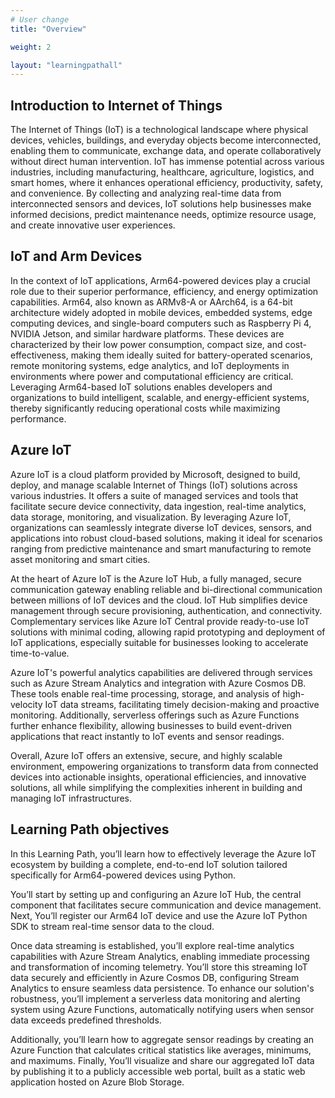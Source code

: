 ```yaml
---
# User change
title: "Overview"

weight: 2

layout: "learningpathall"
---
```


## Introduction to Internet of Things
The Internet of Things (IoT) is a technological landscape where physical devices, vehicles, buildings, and everyday objects become interconnected, enabling them to communicate, exchange data, and operate collaboratively without direct human intervention. IoT has immense potential across various industries, including manufacturing, healthcare, agriculture, logistics, and smart homes, where it enhances operational efficiency, productivity, safety, and convenience. By collecting and analyzing real-time data from interconnected sensors and devices, IoT solutions help businesses make informed decisions, predict maintenance needs, optimize resource usage, and create innovative user experiences.

## IoT and Arm Devices
In the context of IoT applications, Arm64-powered devices play a crucial role due to their superior performance, efficiency, and energy optimization capabilities. Arm64, also known as ARMv8-A or AArch64, is a 64-bit architecture widely adopted in mobile devices, embedded systems, edge computing devices, and single-board computers such as Raspberry Pi 4, NVIDIA Jetson, and similar hardware platforms. These devices are characterized by their low power consumption, compact size, and cost-effectiveness, making them ideally suited for battery-operated scenarios, remote monitoring systems, edge analytics, and IoT deployments in environments where power and computational efficiency are critical. Leveraging Arm64-based IoT solutions enables developers and organizations to build intelligent, scalable, and energy-efficient systems, thereby significantly reducing operational costs while maximizing performance.

## Azure IoT
Azure IoT is a cloud platform provided by Microsoft, designed to build, deploy, and manage scalable Internet of Things (IoT) solutions across various industries. It offers a suite of managed services and tools that facilitate secure device connectivity, data ingestion, real-time analytics, data storage, monitoring, and visualization. By leveraging Azure IoT, organizations can seamlessly integrate diverse IoT devices, sensors, and applications into robust cloud-based solutions, making it ideal for scenarios ranging from predictive maintenance and smart manufacturing to remote asset monitoring and smart cities.

At the heart of Azure IoT is the Azure IoT Hub, a fully managed, secure communication gateway enabling reliable and bi-directional communication between millions of IoT devices and the cloud. IoT Hub simplifies device management through secure provisioning, authentication, and connectivity. Complementary services like Azure IoT Central provide ready-to-use IoT solutions with minimal coding, allowing rapid prototyping and deployment of IoT applications, especially suitable for businesses looking to accelerate time-to-value.

Azure IoT's powerful analytics capabilities are delivered through services such as Azure Stream Analytics and integration with Azure Cosmos DB. These tools enable real-time processing, storage, and analysis of high-velocity IoT data streams, facilitating timely decision-making and proactive monitoring. Additionally, serverless offerings such as Azure Functions further enhance flexibility, allowing businesses to build event-driven applications that react instantly to IoT events and sensor readings.

Overall, Azure IoT offers an extensive, secure, and highly scalable environment, empowering organizations to transform data from connected devices into actionable insights, operational efficiencies, and innovative solutions, all while simplifying the complexities inherent in building and managing IoT infrastructures.

## Learning Path objectives

In this Learning Path, you’ll learn how to effectively leverage the Azure IoT ecosystem by building a complete, end-to-end IoT solution tailored specifically for Arm64-powered devices using Python. 

You’ll start by setting up and configuring an Azure IoT Hub, the central component that facilitates secure communication and device management. Next, You’ll register our Arm64 IoT device and use the Azure IoT Python SDK to stream real-time sensor data to the cloud.

Once data streaming is established, you’ll explore real-time analytics capabilities with Azure Stream Analytics, enabling immediate processing and transformation of incoming telemetry. You’ll store this streaming IoT data securely and efficiently in Azure Cosmos DB, configuring Stream Analytics to ensure seamless data persistence. To enhance our solution's robustness, you’ll implement a serverless data monitoring and alerting system using Azure Functions, automatically notifying users when sensor data exceeds predefined thresholds. 

Additionally, you’ll learn how to aggregate sensor readings by creating an Azure Function that calculates critical statistics like averages, minimums, and maximums. Finally, You’ll visualize and share our aggregated IoT data by publishing it to a publicly accessible web portal, built as a static web application hosted on Azure Blob Storage.